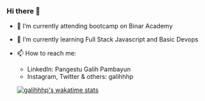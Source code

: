 ### Hi there 👋

- 🔭 I’m currently attending bootcamp on Binar Academy
- 🌱 I’m currently learning Full Stack Javascript and Basic Devops
- 📫 How to reach me: 
  - LinkedIn: Pangestu Galih Pambayun
  - Instagram, Twitter & others: galihhhp
  
  [![galihhhp's wakatime stats](https://github-readme-stats.vercel.app/api/wakatime?username=galihhhp&layout=compact&theme=dark&v=2)](https://wakatime.com/@galihhhp)
